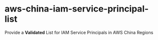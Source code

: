 # aws-china-iam-service-principal-list
Provide a **Validated**  List for IAM Service Principals in AWS China Regions
